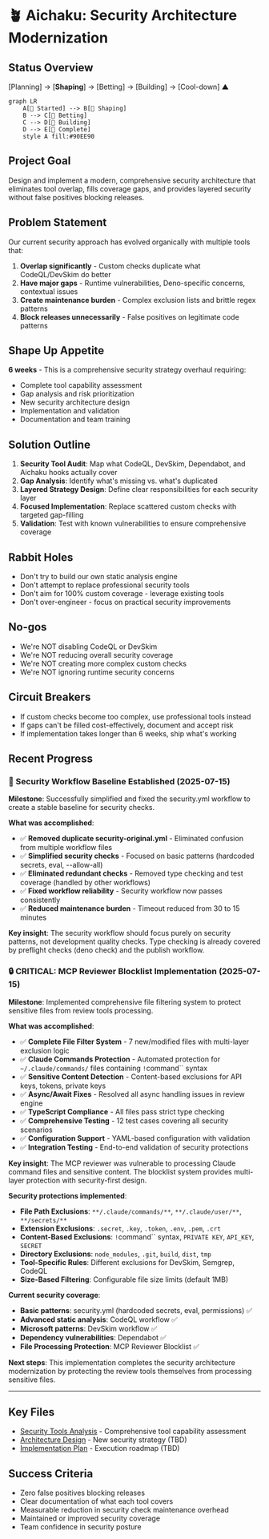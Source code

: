 # 🪴 Aichaku: Security Architecture Modernization

## Status Overview

[Planning] → [**Shaping**] → [Betting] → [Building] → [Cool-down] ▲

```mermaid
graph LR
    A[🌱 Started] --> B[🌿 Shaping]
    B --> C[🌿 Betting]
    C --> D[🌿 Building]
    D --> E[🍃 Complete]
    style A fill:#90EE90
```

## Project Goal

Design and implement a modern, comprehensive security architecture that
eliminates tool overlap, fills coverage gaps, and provides layered security
without false positives blocking releases.

## Problem Statement

Our current security approach has evolved organically with multiple tools that:

1. **Overlap significantly** - Custom checks duplicate what CodeQL/DevSkim do
   better
2. **Have major gaps** - Runtime vulnerabilities, Deno-specific concerns,
   contextual issues
3. **Create maintenance burden** - Complex exclusion lists and brittle regex
   patterns
4. **Block releases unnecessarily** - False positives on legitimate code
   patterns

## Shape Up Appetite

**6 weeks** - This is a comprehensive security strategy overhaul requiring:

- Complete tool capability assessment
- Gap analysis and risk prioritization
- New security architecture design
- Implementation and validation
- Documentation and team training

## Solution Outline

1. **Security Tool Audit**: Map what CodeQL, DevSkim, Dependabot, and Aichaku
   hooks actually cover
2. **Gap Analysis**: Identify what's missing vs. what's duplicated
3. **Layered Strategy Design**: Define clear responsibilities for each security
   layer
4. **Focused Implementation**: Replace scattered custom checks with targeted
   gap-filling
5. **Validation**: Test with known vulnerabilities to ensure comprehensive
   coverage

## Rabbit Holes

- Don't try to build our own static analysis engine
- Don't attempt to replace professional security tools
- Don't aim for 100% custom coverage - leverage existing tools
- Don't over-engineer - focus on practical security improvements

## No-gos

- We're NOT disabling CodeQL or DevSkim
- We're NOT reducing overall security coverage
- We're NOT creating more complex custom checks
- We're NOT ignoring runtime security concerns

## Circuit Breakers

- If custom checks become too complex, use professional tools instead
- If gaps can't be filled cost-effectively, document and accept risk
- If implementation takes longer than 6 weeks, ship what's working

## Recent Progress

### 🎯 Security Workflow Baseline Established (2025-07-15)

**Milestone**: Successfully simplified and fixed the security.yml workflow to
create a stable baseline for security checks.

**What was accomplished**:

- ✅ **Removed duplicate security-original.yml** - Eliminated confusion from
  multiple workflow files
- ✅ **Simplified security checks** - Focused on basic patterns (hardcoded
  secrets, eval, --allow-all)
- ✅ **Eliminated redundant checks** - Removed type checking and test coverage
  (handled by other workflows)
- ✅ **Fixed workflow reliability** - Security workflow now passes consistently
- ✅ **Reduced maintenance burden** - Timeout reduced from 30 to 15 minutes

**Key insight**: The security workflow should focus purely on security patterns,
not development quality checks. Type checking is already covered by preflight
checks (deno check) and the publish workflow.

### 🔒 CRITICAL: MCP Reviewer Blocklist Implementation (2025-07-15)

**Milestone**: Implemented comprehensive file filtering system to protect
sensitive files from review tools processing.

**What was accomplished**:

- ✅ **Complete File Filter System** - 7 new/modified files with multi-layer
  exclusion logic
- ✅ **Claude Commands Protection** - Automated protection for
  `~/.claude/commands/` files containing `!`command`` syntax
- ✅ **Sensitive Content Detection** - Content-based exclusions for API keys,
  tokens, private keys
- ✅ **Async/Await Fixes** - Resolved all async handling issues in review engine
- ✅ **TypeScript Compliance** - All files pass strict type checking
- ✅ **Comprehensive Testing** - 12 test cases covering all security scenarios
- ✅ **Configuration Support** - YAML-based configuration with validation
- ✅ **Integration Testing** - End-to-end validation of security protections

**Key insight**: The MCP reviewer was vulnerable to processing Claude command
files and sensitive content. The blocklist system provides multi-layer
protection with security-first design.

**Security protections implemented**:

- **File Path Exclusions**: `**/.claude/commands/**`, `**/.claude/user/**`,
  `**/secrets/**`
- **Extension Exclusions**: `.secret`, `.key`, `.token`, `.env`, `.pem`, `.crt`
- **Content-Based Exclusions**: `!`command`` syntax, `PRIVATE KEY`, `API_KEY`,
  `SECRET`
- **Directory Exclusions**: `node_modules`, `.git`, `build`, `dist`, `tmp`
- **Tool-Specific Rules**: Different exclusions for DevSkim, Semgrep, CodeQL
- **Size-Based Filtering**: Configurable file size limits (default 1MB)

**Current security coverage**:

- **Basic patterns**: security.yml (hardcoded secrets, eval, permissions) ✅
- **Advanced static analysis**: CodeQL workflow ✅
- **Microsoft patterns**: DevSkim workflow ✅
- **Dependency vulnerabilities**: Dependabot ✅
- **File Processing Protection**: MCP Reviewer Blocklist ✅

**Next steps**: This implementation completes the security architecture
modernization by protecting the review tools themselves from processing
sensitive files.

---

## Key Files

- [Security Tools Analysis](security-tools-analysis.md) - Comprehensive tool
  capability assessment
- [Architecture Design](security-architecture-design.md) - New security strategy
  (TBD)
- [Implementation Plan](implementation-plan.md) - Execution roadmap (TBD)

## Success Criteria

- Zero false positives blocking releases
- Clear documentation of what each tool covers
- Measurable reduction in security check maintenance overhead
- Maintained or improved security coverage
- Team confidence in security posture
